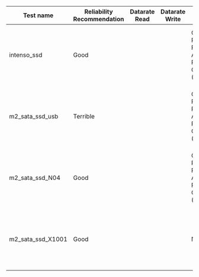 | Test name         | Reliability Recommendation | Datarate Read | Datarate Write | Cooling      | Display      | Peripherals                                      | SSD Type                                              | SSD Connection                                                     | Power supply                                                                                                |
|-------------------|----------------------------|----------------|----------------|--------------|--------------|-------------------------------------------------|-------------------------------------------------------|---------------------------------------------------------------------|--------------------------------------------------------------------------------------------------------------|
| intenso_ssd       | Good                       |                |                | Geekworm Raspberry Pi 5 Case Aluminium Passive Cooling (P122-C) | HDMI cable   | Keyboard & mouse with USB hub and without external power | [Intenso 2.5 inch 2TB performance SSD, SATAIII](https://amzn.eu/d/fKQrdeG)         | [Geekworm x1100 2.5 inch SATA HDD/SSD shield for raspberry pi](https://geekworm.com/products/x1100)        | [Raspberry Pi Power Adapter Model 27W, Output 5.1 V, 5A (25.5 W)](https://amzn.eu/d/cXItfaE) |
| m2_sata_ssd_usb   | Terrible                   |                |                | Geekworm Raspberry Pi 5 Case Aluminium Passive Cooling (P122-C) | HDMI cable   | Keyboard & mouse with USB hub and without external power | [Lexar NM610PRO 2TB SSD, M.2 2280 PCIe Gen3x4 NVMe 1.4 Internal](https://amzn.eu/d/aVbfLyy) | [Beikell M.2 NVME Enclosure, USB 3.2 Gen 2 NVMe to USB Adapter](https://amzn.eu/d/6bk5P0S) | [Raspberry Pi Power Adapter Model 27W, Output 5.1 V, 5A (25.5 W)](https://amzn.eu/d/cXItfaE) |
| m2_sata_ssd_N04   | Good                       |                |                | Geekworm Raspberry Pi 5 Case Aluminium Passive Cooling (P122-C) | None / SSH   | None / SSH                                       | [Lexar NM610PRO 2TB SSD, M.2 2280 PCIe Gen3x4 NVMe 1.4 Internal](https://amzn.eu/d/aVbfLyy) | [GeeekPi N04 M.2 2280 NVMe SSD Shield for Raspberry Pi 5](https://amzn.eu/d/b2wVg35)             | [Raspberry Pi Power Adapter Model 27W, Output 5.1 V, 5A (25.5 W)](https://amzn.eu/d/cXItfaE) |
| m2_sata_ssd_X1001 | Good                       |                |                | None         | None / SSH   | None / SSH                                       | [Lexar NM610PRO 2TB SSD, M.2 2280 PCIe Gen3x4 NVMe 1.4 Internal](https://amzn.eu/d/aVbfLyy) | [Mumuve X1001 PCIe M.2 NVMe Board](https://amzn.eu/d/h8xsdEp)                         | [Raspberry Pi Power Adapter Model 27W, Output 5.1 V, 5A (25.5 W)](https://amzn.eu/d/cXItfaE) |


